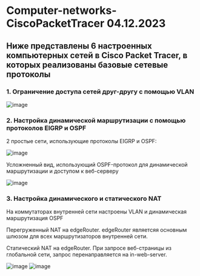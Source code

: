 # Computer-networks-CiscoPacketTracer 04.12.2023
## Ниже представлены 6 настроенных компьютерных сетей в Cisco Packet Tracer, в которых реализованы базовые сетевые протоколы
### 1. Ограничение доступа сетей друг-другу с помощью VLAN
![image](https://github.com/DmitryZSer/Computer-networks-CiscoPacketTracer/assets/128312523/aa970181-9bd2-489c-a918-f93bc034b357)
### 2. Настройка динамической маршрутизации с помощью протоколов EIGRP и OSPF
2 простые сети, использующие протоколы EIGRP и OSPF:

![image](https://github.com/DmitryZSer/Computer-networks-CiscoPacketTracer/assets/128312523/29350dd0-4633-4e2b-9037-ba88015f0d3b)

Усложненный вид, использующий OSPF-протокол для динамической маршрутизации и доступом к веб-серверу

![image](https://github.com/DmitryZSer/Computer-networks-CiscoPacketTracer/assets/128312523/a30ca7f0-10eb-4bd1-8d3d-9b6ae3cd271b)

### 3. Настройка динамического и статического NAT
На коммутаторах внутренней сети настроены VLAN и динамическая маршрутизация OSPF

Перегруженный NAT на edgeRouter. edgeRouter являетсяя основным шлюзом для всех маршрутизаторов внутренней сети.

Статический NAT на edgeRouter. При запросе веб-страницы из глобальной сети, запрос перенаправляется на in-web-server.

![image](https://github.com/DmitryZSer/Computer-networks-CiscoPacketTracer/assets/128312523/382fa40d-1d3d-40e8-b8a9-7d0e7d5f7ad1)
![image](https://github.com/DmitryZSer/Computer-networks-CiscoPacketTracer/assets/128312523/44c689ad-e168-43f5-a6cf-8fbd842456fe)

